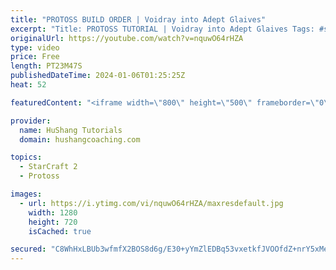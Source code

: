 ```yaml
---
title: "PROTOSS BUILD ORDER | Voidray into Adept Glaives"
excerpt: "Title: PROTOSS TUTORIAL | Voidray into Adept Glaives Tags: #starcraft #sc2 #protoss   ♦ Coaching -------------------------------------------------------------------------- Website: https://www.hushangcoaching.com  Interested in Starcraft lessons? Check out my website! I would love to help you improve"
originalUrl: https://youtube.com/watch?v=nquwO64rHZA
type: video
price: Free
length: PT23M47S
publishedDateTime: 2024-01-06T01:25:25Z
heat: 52

featuredContent: "<iframe width=\"800\" height=\"500\" frameborder=\"0\" src=\"https://www.youtube.com/embed/nquwO64rHZA\" allow=\"accelerometer; autoplay; encrypted-media; gyroscope; picture-in-picture\" allowfullscreen></iframe>"

provider:
  name: HuShang Tutorials
  domain: hushangcoaching.com

topics:
  - StarCraft 2
  - Protoss

images:
  - url: https://i.ytimg.com/vi/nquwO64rHZA/maxresdefault.jpg
    width: 1280
    height: 720
    isCached: true

secured: "C8WhHxLBUb3wfmfX2BOS8d6g/E30+yYmZlEDBq53vxetkfJVOOfdZ+nrY5xMeUQIDnnxRrGWEhZnlx0WUFD1FMIvjlRrbIGk9Y3Uo6fJ3WTQpqucTt3xPutBl0RafNg37Ow0PjtMMqVqk/pcG935pN6t92HKLkHJe2kmykX+JYz8VeRTx37K/+S6baNXuWHj/TAotUStJNrrStVk1s2xzSgClWpxq54xEeUT5x94K4MoMr+2/6rBNk4y5RqnyXUlvFjI6ZFz5NLXrebl/cFg+VtKipBSFqwSMZHz9bayhfwJXNx6jGXYrgjUNK+AtNPzlwyAKQNL1UDqfBNWukSjw5tlBZ/Xn0PIe8aPWIWFu31+H+7pWC7UAXeGm8PioFWBTPxHzwHe6GrI8/pKThdypBy4nckdQ6DYiULmgAjryZk=;8gDi9xE9xnZwSsJSjFPAFA=="
---
```


